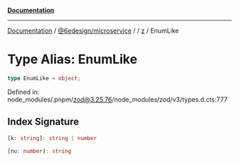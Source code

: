 [**Documentation**](../../../../../README.md)

***

[Documentation](../../../../../README.md) / [@6edesign/microservice](../../../README.md) / [](../../../README.md) / [z](../README.md) / EnumLike

# Type Alias: EnumLike

```ts
type EnumLike = object;
```

Defined in: node\_modules/.pnpm/zod@3.25.76/node\_modules/zod/v3/types.d.cts:777

## Index Signature

```ts
[k: string]: string | number
```

```ts
[nu: number]: string
```

